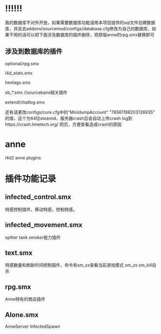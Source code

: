 # !!!!!!
我的数据库不对外开放，如果需要数据库功能请用本项目提供的sql文件创建数据库，并且去addons/sourcemod/configs/database.cfg修改为自己的数据库，如果不用的话可以把下面涉及数据库的插件删除，把原版anne的rpg.smx替换即可

## 涉及到数据库的插件
optional/rpg.smx

l4d_stats.smx

hextags.smx

sb_*.smx //sourcebans相关插件

extend/chatlog.smx

还有请更改configs/core.cfg中的"MinidumpAccount" "76561198203126935" 的值，这个为64位steamid，服务器crash后会自动上传crash log到https://crash.limetech.org/ 网页，方便查看造成crash的原因
# anne
l4d2 anne plugins 
# 插件功能记录
## infected_control.smx
特感控制插件，移动特感，控制特感。
## infected_movement.smx
spitter tank smoker能力插件
## text.smx
特感数量和刷新时间控制插件，命令有sm_xx查看当前游戏模式 sm_zs sm_kill自杀
## rpg.smx
Anne特有的商店插件
## Alone.smx
AnneServer InfectedSpawn
